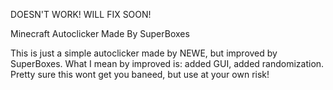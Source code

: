 DOESN'T WORK! WILL FIX SOON!

Minecraft Autoclicker
Made By SuperBoxes

This is just a simple autoclicker made by NEWE, but improved by SuperBoxes. What I mean by improved is: added GUI, added randomization.
Pretty sure this wont get you baneed, but use at your own risk!
